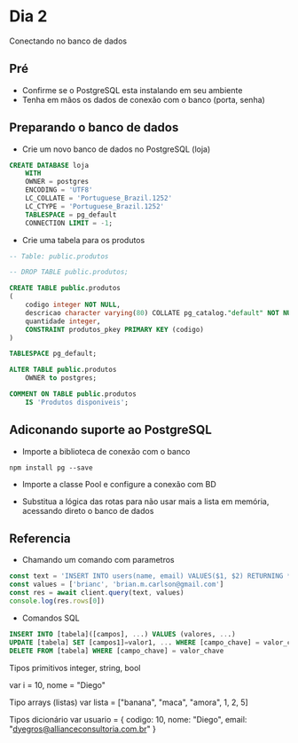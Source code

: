 # Dia 2
Conectando no banco de dados

## Pré
- Confirme se o PostgreSQL esta instalando em seu ambiente
- Tenha em mãos os dados de conexão com o banco (porta, senha)

## Preparando o banco de dados
- Crie um novo banco de dados no PostgreSQL (loja)

``` sql
CREATE DATABASE loja
    WITH 
    OWNER = postgres
    ENCODING = 'UTF8'
    LC_COLLATE = 'Portuguese_Brazil.1252'
    LC_CTYPE = 'Portuguese_Brazil.1252'
    TABLESPACE = pg_default
    CONNECTION LIMIT = -1;
```

- Crie uma tabela para os produtos
``` sql
-- Table: public.produtos

-- DROP TABLE public.produtos;

CREATE TABLE public.produtos
(
    codigo integer NOT NULL,
    descricao character varying(80) COLLATE pg_catalog."default" NOT NULL,
    quantidade integer,
    CONSTRAINT produtos_pkey PRIMARY KEY (codigo)
)

TABLESPACE pg_default;

ALTER TABLE public.produtos
    OWNER to postgres;

COMMENT ON TABLE public.produtos
    IS 'Produtos disponiveis';
```

## Adiconando suporte ao PostgreSQL

- Importe a biblioteca de conexão com o banco
```
npm install pg --save
```

- Importe a classe Pool e configure a conexão com BD

- Substitua a lógica das rotas para não usar mais a lista em memória, acessando direto o banco de dados

## Referencia

- Chamando um comando com parametros
``` javascript
const text = 'INSERT INTO users(name, email) VALUES($1, $2) RETURNING *'
const values = ['brianc', 'brian.m.carlson@gmail.com']
const res = await client.query(text, values)
console.log(res.rows[0])
```

- Comandos SQL
``` sql
INSERT INTO [tabela]([campos], ...) VALUES (valores, ...)
UPDATE [tabela] SET [campos1]=valor1, ... WHERE [campo_chave] = valor_chave
DELETE FROM [tabela] WHERE [campo_chave] = valor_chave
```

Tipos primitivos
integer, string, bool

var i = 10, nome = "Diego"

Tipo arrays (listas)
var lista = ["banana", "maca", "amora", 1, 2, 5]

Tipos dicionário
var usuario = {
    codigo: 10,
    nome: "Diego",
    email: "dyegros@allianceconsultoria.com.br"
}
